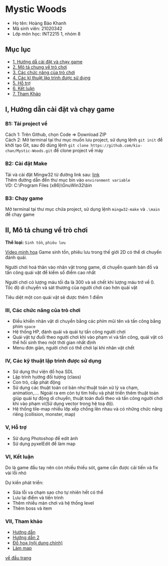# Mystic Woods
<a name="ve-dau-trang"/>

* Họ tên: Hoàng Bảo Khanh
* Mã sinh viên: 21020342
* Lớp môn học: INT2215 1, nhóm 8

##  Mục lục
* [1. Hướng dẫ cài đặt và chạy game](#cai-dat)
* [2. Mô tả chung về trò chơi](#mo-ta)
* [3. Các chức năng của trò chơi](#chuc-nang)
* [4. Các kĩ thuật lập trình được sử dụng](#ki-thuat)
* [5. Hỗ trợ](#ho-tro)
* [6. Kết luận](#ket-luan)
* [7. Tham Khảo](#tham-khao)

<a name="cai-dat"/>

## I, Hướng dẫn cài đặt và chạy game
  ### B1: Tải project về
  Cách 1: Trên Github, chọn Code => Download ZIP  
  Cách 2: Mở terminal tại thư mục muốn lưu project, sử dụng lệnh `git init` để khởi tạo Git, sau đó dùng lệnh `git clone https://github.com/kiu-chan/Mystic-Woods.git` để clone project về máy  
  ### B2: Cài đặt Make
  Tải và cài đặt Mingw32 từ đường link sau: [link](https://drive.google.com/drive/folders/1CgQUSdYFO1bWSrRLxRyvqQ8womtRUbri?usp=sharing)  
  Thêm đường dẫn đến thư mục bin vào `environment variable`  
  VD: C:\Program Files (x86)\GnuWin32\bin 
  ### B3: Chạy game
  Mở terminal tại thư mục chứa project, sử dụng lệnh `mingw32-make` và `.\main` để chạy game
  
 <a name="mo-ta"/>

## II, Mô tả chung về trò chơi
  **Thể loại:** `Sinh tồn`, `phiêu lưu`
  
  [Video minh hoạ](https://youtu.be/tB6vfdWeKW8)
  Game sinh tồn, phiêu lưu trong thế giới 2D có thể di chuyển đánh quái.

  Người chơi hoá thân vào nhân vật trong game, di chuyển quanh bản đồ và tấn công quái vật để kiếm số điểm cao nhất

  Người chơi có lượng máu tối đa là 300 và sẽ chết khi lượng máu trở về 0. Tốc độ di chuyển và sát thương của người chơi cao hơn quái vật

  Tiêu diệt một con quái vật sẽ được thêm 1 điểm
  

<a name = "chuc-nang"/>

### III, Các chức năng của trò chơi
  - Điều khiển nhân vật di chuyển bằng các phím mũi tên và tấn công bằng phím `space`
  - Hệ thống HP, đánh quái và quái tự tấn công người chơi
  - Quái vật tự đuổi theo người chơi khi vào phạm vi và tấn công, quái vật có thể hồi sinh theo một thời gian nhất định
  - Menu đơn giản, người chơi có thể chơi lại khi nhân vật chết
    
<a name = "ki-thuat"/>

### IV, Các kỹ thuật lập trình được sử dụng
  - Sử dụng thư viện đồ họa SDL
  - Lập trình hướng đối tượng (class)
  - Con trỏ, cấp phát động
  - Sử dụng các thuật toán cơ bản như thuật toán xử lý va chạm, animation,.... Ngoài ra em còn tự tìm hiểu và phát triển thêm thuật toán giúp quái tự động di chuyển, thuật toán đuổi theo và tấn công người chơi khi vào phạm vi(Sử dụng vector trong hệ toạ độ).
  - Hệ thống tile-map nhiều lớp xếp chồng lên nhau và có những chức năng riêng (collision, monster, map)

<a name = "ho-tro"/>

### V, Hỗ trợ
- Sử dụng Photoshop để edit ảnh
- Sử dụng pyxelEdit để làm map

<a name = "ket-luan"/>

### VI, Kết luận
  Do là game đầu tay nên còn nhiều thiếu sót, game cần được cải tiến và fix vài lỗi nhỏ
  
  Dự kiến phát triển:
  - Sửa lỗi va chạm sao cho tự nhiên hết có thể
  - Lưu lại điểm và tiến trình
  - Thêm nhiều màn chơi và hệ thống level
  - Thêm boss và item

 <a name = "tham-khao"/>
    
 ### VII, Tham khảo
  - [Hướng dẫn](https://www.youtube.com/watch?v=q1WzniyeGTU&list=PLR7NDiX0QsfTIEQUeYCfc2MyCquX0ig9V)
  - [Hướng dẫn 2](https://www.youtube.com/watch?v=QQzAHcojEKg&list=PLhfAbcv9cehhkG7ZQK0nfIGJC_C-wSLrx)
  - [Đồ hoạ (nội dung chính)](https://game-endeavor.itch.io/mystic-woods)
  - [Làm map](https://www.youtube.com/watch?v=5f-g87aGbBc)
    
[về đầu trang](#ve-dau-trang)
